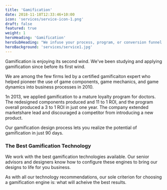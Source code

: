 ```yaml
---
title: 'Gamification'
date: 2018-11-18T12:33:46+10:00
icon: 'services/service-icon-1.png'
draft: false
featured: true
weight: 1
heroHeading: 'Gamification'
heroSubHeading: "We infuse your process, program, or conversion funnel with the compelling qualities of a game you can't stop playing."
heroBackground: 'services/service1.jpg'
---
```


Gamification is enjoying its second wind. We've been studying and applying gamification since before its first wind. 

We are among the few firms led by a certified gamificaiton expert who helped pioneer the use of game components, game mechanics, and game dynamics into business processes in 2010. 

1n 2013, we applied gamification to a mature loyalty program for doctors. The redesigned components produced and 11 to 1 ROI, and the program overall produced a 3 to 1 ROI in just one year. The company extended marketshare lead and discouraged a competitor from introducing a new product. 

Our gamification design process lets you realize the potential of gamification in just 90 days. 

### The Best Gamification Technology

We work with the best gamification technologies available. Our senior advisors and designers know how to configure these engines to bring our designs to life for you business. 

As with all our technology recommendations, our sole criterion for choosing a gamification engine is: what will acheive the best results. 

